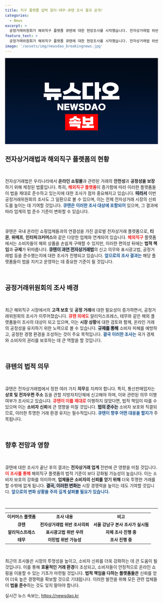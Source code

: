 ```yaml
---
title: 직구 플랫폼 압박 알리·테무·큐텐 조사 결과 공개!
categories:
  - News
excerpt: >
  공정거래위원회가 해외직구 플랫폼 큐텐에 대한 현장조사를 시작했습니다. 전자상거래법 위반 의혹으로 알리익스프레스에 이어 해외 플랫폼에도 조사에 나선 공정위의 행보가 주목받고 있습니다! 클릭해서 자세한 내용을 확인하세요!
feature_text: >
  공정거래위원회가 해외직구 플랫폼 큐텐에 대한 현장조사를 시작했습니다. 전자상거래법 위반 의혹으로 알리익스프레스에 이어 해외 플랫폼에도 조사에 나선 공정위의 행보가 주목받고 있습니다! 클릭해서 자세한 내용을 확인하세요!
image: '/assets/img/newsdao_breakingnews.jpg'
---
```


<p><img src="/assets/img/newsdao_breakingnews.jpg" alt="ontimetimes 속보" /></p>

<h2 data-ke-size="size26">전자상거래법과 해외직구 플랫폼의 현황</h2>

<p data-ke-size="size16">&nbsp;</p>

<p>전자상거래법은 우리나라에서 <b>온라인 쇼핑몰</b>과 관련된 거래의 <b>안전성</b>과 <b>공정성을 보장</b>하기 위해 제정된 법률입니다. 특히, <b><span style="color: #ee2323;">해외직구 플랫폼</span></b>이 증가함에 따라 이러한 플랫폼들이 법을 제대로 준수하고 있는지에 대한 조사가 점차 중요해지고 있습니다. <b><span style="background-color: #21538527;">따라서</span></b> 이번 공정거래위원회의 조사도 그 일환으로 볼 수 있으며, 이는 전체 전자상거래 시장의 신뢰도를 높이는 데 기여할 것입니다. <b><span style="color: #1a5490;">큐텐은 이러한 조사 대상에 포함되어</span></b> 있으며, 그 결과에 따라 업계의 법 준수 기준이 변화할 수 있습니다.</p></p>

<p data-ke-size="size16">&nbsp;</p>

<p>큐텐은 국내 온라인 쇼핑업체들과의 연결성을 가진 글로벌 전자상거래 플랫폼으로, <b>티몬</b>, <b>위메프</b>, <b>인터파크커머스</b>와 같은 다양한 업체와 연계되어 있습니다. <b><span style="color: #ee2323;">해외직구</span></b> 플랫폼에서는 소비자들이 해외 상품을 손쉽게 구매할 수 있지만, 이러한 편의성 뒤에는 <b>법적 책임</b>과 <b>규제</b>가 뒤따릅니다. <b><span style="background-color: #21538527;">큐텐이 과연 전자상거래법</span></b>의 신고 의무와 표시광고법, 공정거래법 등을 준수했는지에 대한 조사가 진행되고 있습니다. <b><span style="color: #1a5490;">앞으로의 조사 결과는</span></b> 해당 플랫폼들이 법을 지키고 운영하는 데 중요한 기준이 될 것입니다.</p></p>

<p data-ke-size="size16">&nbsp;</p>

<h2 data-ke-size="size26">공정거래위원회의 조사 배경</h2>

<p data-ke-size="size16">&nbsp;</p>

<p>최근 해외직구 시장에서의 <b>고객 보호</b> 및 <b>공정 거래</b>에 대한 필요성이 증가하면서, 공정거래위원회의 조사가 이루어졌습니다. <b><span style="color: #ee2323;">큐텐 외에도</span></b> 알리익스프레스, 테무와 같은 해외 플랫폼들이 조사의 대상이 되고 있으며, 이는 <b>시장 상황</b>에 대한 검토와 함께, 온라인 거래의 공정성을 유지하기 위한 노력으로 볼 수 있습니다. <b><span style="background-color: #21538527;">규제를 통해</span></b> 소비자 피해를 예방하고, 공정한 경쟁 환경을 조성하는 것이 주요 목적입니다. <b><span style="color: #1a5490;">결국 이러한 조사는</span></b> 국가 경제와 소비자의 권리를 보호하는 데 큰 역할을 할 것입니다.</p></p>

<p data-ke-size="size16">&nbsp;</p>

<h2 data-ke-size="size26">큐텐의 법적 의무</h2>

<p data-ke-size="size16">&nbsp;</p>

<p>큐텐은 전자상거래법에서 정한 여러 가지 <b>의무</b>를 지켜야 합니다. 특히, 통신판매업자는 <b>상호 및 전자우편 주소</b> 등을 관할 지방자치단체에 신고해야 하며, 이와 관련된 의무 이행 여부가 조사되고 있습니다. <b><span style="color: #ee2323;">큐텐이 이를 제대로</span></b> 이행하지 않았다면, 법적 책임이 따를 수 있으며 이는 <b>소비자 신뢰</b>에 큰 영향을 미칠 것입니다. <b><span style="background-color: #21538527;">법의 준수는</span></b> 소비자 보호와 직결되므로, 이러한 투명한 거래 환경 유지는 필수적입니다. <b><span style="color: #1a5490;">큐텐이 향후 어떤 대응을 할지가</span></b> 주목됩니다.</p></p>

<p data-ke-size="size16">&nbsp;</p>

<h2 data-ke-size="size26">향후 전망과 영향</h2>

<p data-ke-size="size16">&nbsp;</p>

<p>큐텐에 대한 조사가 끝난 후의 결과는 <b>전자상거래 업계</b> 전반에 큰 영향을 미칠 것입니다. <b><span style="color: #ee2323;">이 조사를 통해</span></b> 해외직구 플랫폼의 법적 기준이 보다 강화될 가능성이 높습니다. 이는 소비자 보호의 강화를 의미하며, <b>업체들은 소비자의 신뢰를 얻기 위해</b> 더욱 투명한 거래를 할 수밖에 없게 됩니다. <b><span style="background-color: #21538527;">결국, 이러한 변화는</span></b> 시장 경쟁력을 높이는 데도 기여할 것입니다. <b><span style="color: #1a5490;">앞으로의 변화 상황을 주의 깊게 살펴볼 필요가 있습니다.</span></b></p></p>

<p data-ke-size="size16">&nbsp;</p>

<hr/>

<table style="width: 100%; border-collapse: collapse;">
<tr>
<td style="text-align: center; height: 17px;"><b>이커머스 플랫폼</b></td>
<td style="text-align: center; height: 17px;"><b>조사 내용</b></td>
<td style="text-align: center; height: 17px;"><b>비고</b></td>
</tr>
<tr>
<td style="text-align: center; height: 17px;"><b>큐텐</b></td>
<td style="text-align: center; height: 17px;"><b>전자상거래법 위반 조사의뢰</b></td>
<td style="text-align: center; height: 17px;"><b>서울 강남구 본사 조사가 실시됨</b></td>
</tr>
<tr>
<td style="text-align: center; height: 17px;"><b>알리익스프레스</b></td>
<td style="text-align: center; height: 17px;"><b>표시광고법 위반 우려</b></td>
<td style="text-align: center; height: 17px;"><b>자체 조사 진행 중</b></td>
</tr>
<tr>
<td style="text-align: center; height: 17px;"><b>테무</b></td>
<td style="text-align: center; height: 17px;"><b>이민법 위반 가능성</b></td>
<td style="text-align: center; height: 17px;"><b>조사 진행 중</b></td>
</tr>
</table>

<p data-ke-size="size16">&nbsp;</p>

<p>최근의 조사들은 시장의 투명성을 높이고, 소비자 신뢰를 더욱 강화하는 데 큰 도움이 될 것입니다. 이를 통해 <b>효율적인 거래 환경</b>이 조성되고, 소비자들이 안정적으로 온라인 쇼핑을 이용할 수 있는 기초가 마련될 것입니다. <b>법적 책임을 다하는 플랫폼들은</b> 신뢰를 얻어 더욱 높은 경쟁력을 확보할 것으로 기대됩니다. 이러한 발전을 위해 모든 관련 업체들이 <b>법을 준수</b>하는 것도 잊지 말아야 합니다.</p>
실시간 뉴스 속보는, <a href="https://newsdao.kr" rel="dofollow">https://newsdao.kr</a>


